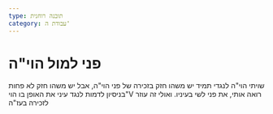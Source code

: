 ```yaml
---
type: תובנה רוחנית
category: עבודת ה'
---
```


# פני למול הוי"ה

שויתי הוי"ה לנגדי תמיד
יש משהו חזק בזכירה של פני הוי"ה, אבל יש משהו חזק לא פחות בניסיון לדמות לנגד עיני את האופן בו הוי"V רואה אותי, את פני לשי בעיניו.
ואולי זה עוזר לזכירה
בעז"ה

